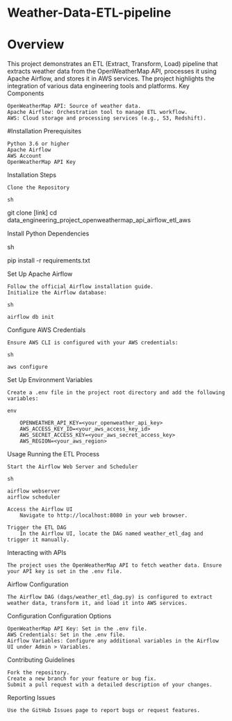 # Weather-Data-ETL-pipeline

# Overview

This project demonstrates an ETL (Extract, Transform, Load) pipeline that extracts weather data from the OpenWeatherMap API, processes it using Apache Airflow, and stores it in AWS services. The project highlights the integration of various data engineering tools and platforms.
Key Components

    OpenWeatherMap API: Source of weather data.
    Apache Airflow: Orchestration tool to manage ETL workflow.
    AWS: Cloud storage and processing services (e.g., S3, Redshift).

#Installation
Prerequisites

    Python 3.6 or higher
    Apache Airflow
    AWS Account
    OpenWeatherMap API Key

Installation Steps

    Clone the Repository

    sh

git clone [link]
cd data_engineering_project_openweathermap_api_airflow_etl_aws

Install Python Dependencies

sh

pip install -r requirements.txt

Set Up Apache Airflow

    Follow the official Airflow installation guide.
    Initialize the Airflow database:

    sh

    airflow db init

Configure AWS Credentials

    Ensure AWS CLI is configured with your AWS credentials:

    sh

    aws configure

Set Up Environment Variables

    Create a .env file in the project root directory and add the following variables:

    env

        OPENWEATHER_API_KEY=<your_openweather_api_key>
        AWS_ACCESS_KEY_ID=<your_aws_access_key_id>
        AWS_SECRET_ACCESS_KEY=<your_aws_secret_access_key>
        AWS_REGION=<your_aws_region>

Usage
Running the ETL Process

    Start the Airflow Web Server and Scheduler

    sh

    airflow webserver
    airflow scheduler

    Access the Airflow UI
        Navigate to http://localhost:8080 in your web browser.

    Trigger the ETL DAG
        In the Airflow UI, locate the DAG named weather_etl_dag and trigger it manually.

Interacting with APIs

    The project uses the OpenWeatherMap API to fetch weather data. Ensure your API key is set in the .env file.

Airflow Configuration

    The Airflow DAG (dags/weather_etl_dag.py) is configured to extract weather data, transform it, and load it into AWS services.

Configuration
Configuration Options

    OpenWeatherMap API Key: Set in the .env file.
    AWS Credentials: Set in the .env file.
    Airflow Variables: Configure any additional variables in the Airflow UI under Admin > Variables.

Contributing
Guidelines

    Fork the repository.
    Create a new branch for your feature or bug fix.
    Submit a pull request with a detailed description of your changes.

Reporting Issues

    Use the GitHub Issues page to report bugs or request features.
